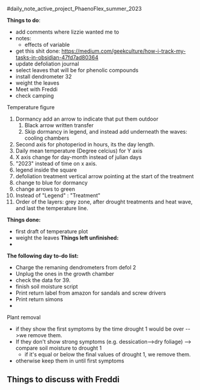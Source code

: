 #daily_note_active_project_PhaenoFlex_summer_2023

**Things to do**: 
- add comments where lizzie wanted me to
- notes: 
	- effects of variable
- get this shit done:
https://medium.com/geekculture/how-i-track-my-tasks-in-obsidian-47fd7ad80364
- update defoliation journal
- select leaves that will be for phenolic compounds
- install dendrometer 32
- weight the leaves
- Meet with Freddi
- check camping 


Temperature figure 
1. Dormancy add an arrow to indicate that put them outdoor
	1. Black arrow written transfer
	2. Skip dormancy in legend, and instead add underneath the waves: cooling chambers
2. Second axis for photoperiod in hours, its the day length.
3. Daily mean temperature (Degree celcius) for Y axis
4. X axis change for day-month instead of julian days
5. "2023" instead of time on x axis. 
6.  legend inside the square
7. defoliation treatment vertical arrow pointing at the start of the treatment
8. change to blue for dormancy
9. change arrows to green
10. Instead of "Legend" : "Treatment"
11. Order of the layers: grey zone, after drought treatments and heat wave, and last the temperature line. 

**Things done:**
- first draft of temperature plot
- weight the leaves
**Things left unfinished:**
- 

**The following day to-do list:**
- Charge the remaning dendrometers from defol 2
- Unplug the ones in the growth chamber
- check the data for 39.
- finish soil moisture script
- Print return label from amazon for sandals and screw drivers 
- Print return simons
- 

Plant removal
- if they show the first symptoms by the time  drought 1 would be over -->we remove them. 
- If they don't show strong symptoms (e.g. dessication-->dry foliage) --> compare soil moisture to drought 1
	- if it's equal or below the final values of drought 1, we remove them.  
- otherwise keep them in until first symptoms 

**Things to discuss with Freddi**
- 